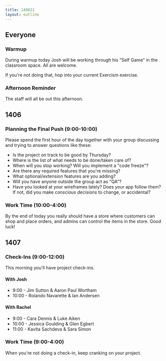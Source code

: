 ```yaml
---
title: 140821
layout: outline
---
```


## Everyone

### Warmup

During warmup today Josh will be working through his "Self Game" in the classroom
space. All are welcome.

If you're not doing that, hop into your current Exercism exercise.

### Afternoon Reminder

The staff will all be out this afternoon.

## 1406

### Planning the Final Push (9:00-10:00)

Please spend the first hour of the day together with your group discussing
and trying to answer questions like these:

* Is the project on track to be good by Thursday?
* Where is the list of what needs to be done/taken care of?
* When will you stop working? Will you implement a "code freeze"?
* Are there any required features that you're missing?
* What optional/extension features are you adding?
* Will you have anyone outside the group act as "QA"?
* Have you looked at your wireframes lately? Does your app follow them? If not,
did you make *conscious decisions* to change, or accidental?

### Work Time (10:00-4:00)

By the end of today you really should have a store where customers can shop and
place orders, and admins can control the items in the store. Good luck!

## 1407

### Check-Ins (9:00-12:00)

This morning you'll have project check-ins.

#### With Josh

* 9:00 - Jim Sutton & Aaron Paul Wortham
* 10:00 - Rolando Navarette & Ian Andersen

#### With Rachel

* 9:00 - Cara Dennis & Luke Aiken
* 10:00 - Jessica Goulding & Glen Egbert
* 11:00 - Kavita Sachdeva & Sara Simon

### Work Time (9:00-4:00)

When you're not doing a check-in, keep cranking on your project.
